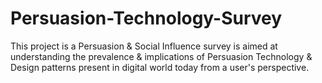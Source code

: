 # Persuasion-Technology-Survey
This project is a Persuasion &amp; Social Influence survey is aimed at understanding the prevalence &amp; implications of Persuasion Technology &amp; Design patterns present in digital world today from a user's perspective.
